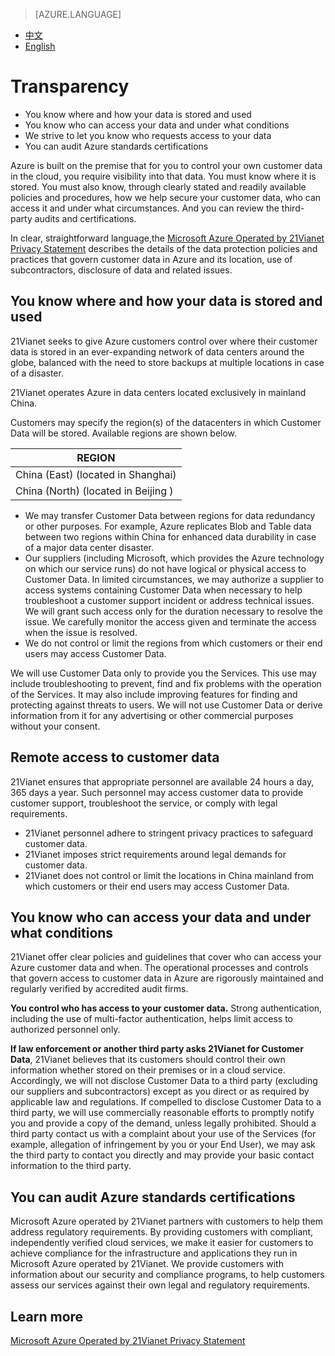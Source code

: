 > [AZURE.LANGUAGE]
- [中文](/support/trust-center/transparency/)
- [English](/support/trust-center/transparency-en/)

# Transparency
 
* You know where and how your data is stored and used
* You know who can access your data and under what conditions
* We strive to let you know who requests access to your data
* You can audit Azure standards certifications
 
 <tags ms.service="trust-center" ms.date="12/2015" wacn.date="12/2015" wacn.lang="en"/>
 
Azure is built on the premise that for you to control your own customer data in the cloud, you require visibility into that data. You must know where it is stored. You must also know, through clearly stated and readily available policies and procedures, how we help secure your customer data, who can access it and under what circumstances. And you can review the third-party audits and certifications.

In clear, straightforward language,the [Microsoft Azure Operated by 21Vianet Privacy Statement](/support/legal/privacy-statement) describes the details of the data protection policies and practices that govern customer data in Azure and its location, use of subcontractors, disclosure of data and related issues.

## You know where and how your data is stored and used

21Vianet seeks to give Azure customers control over where their customer data is stored in an ever-expanding network of data centers around the globe, balanced with the need to store backups at multiple locations in case of a disaster.

21Vianet operates Azure in data centers located exclusively in mainland China.

Customers may specify the region(s) of the datacenters in which Customer Data will be stored. Available regions are shown below.

|REGION|
|---|
|China (East) (located in Shanghai)|
|China (North) (located in Beijing )|

* We may transfer Customer Data between regions for data redundancy or other purposes. For example, Azure replicates Blob and Table data between two regions within China for enhanced data durability in case of a major data center disaster.
* Our suppliers (including Microsoft, which provides the Azure technology on which our service runs) do not have logical or physical access to Customer Data. In limited circumstances, we may authorize a supplier to access systems containing Customer Data when necessary to help troubleshoot a customer support incident or address technical issues. We will grant such access only for the duration necessary to resolve the issue. We carefully monitor the access given and terminate the access when the issue is resolved.
* We do not control or limit the regions from which customers or their end users may access Customer Data.

We will use Customer Data only to provide you the Services. This use may include troubleshooting to prevent, find and fix problems with the operation of the Services. It may also include improving features for finding and protecting against threats to users. We will not use Customer Data or derive information from it for any advertising or other commercial purposes without your consent.

## Remote access to customer data
21Vianet ensures that appropriate personnel are available 24 hours a day, 365 days a year. Such personnel may access customer data to provide customer support, troubleshoot the service, or comply with legal requirements.

* 21Vianet personnel adhere to stringent privacy practices to safeguard customer data.
* 21Vianet imposes strict requirements around legal demands for customer data.
* 21Vianet does not control or limit the locations in China mainland from which customers or their end users may access Customer Data.

## You know who can access your data and under what conditions

21Vianet offer clear policies and guidelines that cover who can access your Azure customer data and when. The operational processes and controls that govern access to customer data in Azure are rigorously maintained and regularly verified by accredited audit firms.

**You control who has access to your customer data.** Strong authentication, including the use of multi-factor authentication, helps limit access to authorized personnel only.

**If law enforcement or another third party asks 21Vianet for Customer Data**, 21Vianet believes that its customers should control their own information whether stored on their premises or in a cloud service. Accordingly, we will not disclose Customer Data to a third party (excluding our suppliers and subcontractors) except as you direct or as required by applicable law and regulations. If compelled to disclose Customer Data to a third party, we will use commercially reasonable efforts to promptly notify you and provide a copy of the demand, unless legally prohibited. Should a third party contact us with a complaint about your use of the Services (for example, allegation of infringement by you or your End User), we may ask the third party to contact you directly and may provide your basic contact information to the third party.

## You can audit Azure standards certifications

Microsoft Azure operated by 21Vianet partners with customers to help them address regulatory requirements. By providing customers with compliant, independently verified cloud services, we make it easier for customers to achieve compliance for the infrastructure and applications they run in Microsoft Azure operated by 21Vianet. We provide customers with information about our security and compliance programs, to help customers assess our services against their own legal and regulatory requirements.

## Learn more

[Microsoft Azure Operated by 21Vianet Privacy Statement](/support/legal/subscription-agreement)
